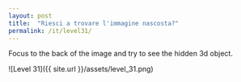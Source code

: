 ```yaml
---
layout: post
title:  "Riesci a trovare l'immagine nascosta?"
permalink: /it/level31/
---
```

Focus to the back of the image and try to see the hidden 3d object.

![Level 31]({{ site.url }}/assets/level_31.png)